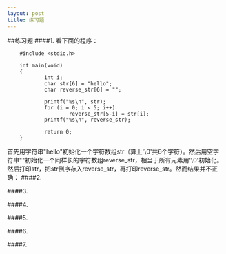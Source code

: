 ```yaml
---
layout: post
title: 练习题
---
```

##练习题
####1.
看下面的程序：<br>

        #include <stdio.h>

        int main(void)
        {
                int i;
                char str[6] = "hello";
                char reverse_str[6] = "";

                printf("%s\n", str);
                for (i = 0; i < 5; i++)
                        reverse_str[5-i] = str[i];
                printf("%s\n", reverse_str);

                return 0;
        } 

首先用字符串"hello"初始化一个字符数组str（算上'\0'共6个字符）。然后用空字符串""初始化一个同样长的字符数组reverse_str，相当于所有元素用'\0'初始化。然后打印str，把str倒序存入reverse_str，再打印reverse_str。然而结果并不正确：
####2.

####3.

####4.

####5.

####6.

####7.

